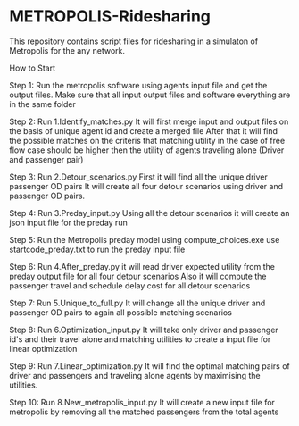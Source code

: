 # METROPOLIS-Ridesharing

This repository contains script files for ridesharing in a simulaton of Metropolis for the any network.

How to Start

Step 1:
  Run the metropolis software using agents input file and get the output files.
  Make sure that all input output files and software everything are in the same folder

Step 2:
  Run 1.Identify_matches.py 
  It will first merge input and output files on the basis of unique agent id and create a merged file
  After that it will find the possible matches on the criteris that matching utility in the case of free flow case should be higher then the utility of agents traveling alone (Driver and passenger pair)
  
Step 3:
  Run 2.Detour_scenarios.py 
  First it will find all the unique driver passenger OD pairs
  It will create all four detour scenarios using driver and passenger OD pairs.
  
Step 4:
  Run 3.Preday_input.py 
  Using all the detour scenarios it will create an json input file for the preday run

Step 5:
  Run the Metropolis preday model using compute_choices.exe
  use startcode_preday.txt to run the preday input file

Step 6:
  Run 4.After_preday.py
  it will read driver expected utility from the preday output file for all four detour scenarios
  Also it will compute the passenger travel and schedule delay cost for all detour scenarios
  
Step 7:
   Run 5.Unique_to_full.py
   It will change all the unique driver and passenger OD pairs to again all possible matching scenarios

Step 8:
  Run 6.Optimization_input.py
  It will take only driver and passenger id's and their travel alone and matching utilities to create a input file for linear optimization
  
Step 9:
  Run 7.Linear_optimization.py
  It will find the optimal matching pairs of driver and passengers and traveling alone agents by maximising the utilities.
  
Step 10:
  Run 8.New_metropolis_input.py
  It will create a new input file for metropolis by removing all the matched passengers from the total agents
